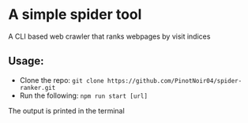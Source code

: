 # A simple spider tool

A CLI based web crawler that ranks webpages by visit indices

## Usage:
* Clone the repo: `git clone https://github.com/PinotNoir04/spider-ranker.git`
* Run the following: `npm run start [url]`

The output is printed in the terminal